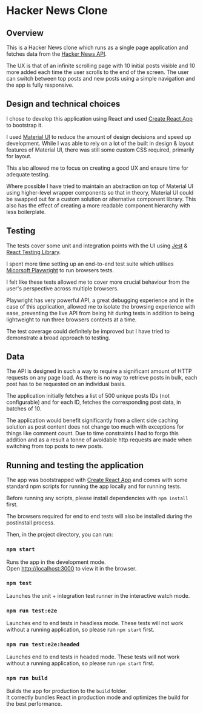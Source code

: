 # Hacker News Clone

## Overview

This is a Hacker News clone which runs as a single page application and fetches data from the [Hacker News API](https://github.com/HackerNews/API).

The UX is that of an infinite scrolling page with 10 initial posts visible and 10 more added each time the user scrolls to the end of the screen. The user can switch between top posts and new posts using a simple navigation and the app is fully responsive.

## Design and technical choices

I chose to develop this application using React and used [Create React App](https://github.com/facebook/create-react-app) to bootstrap it.

I used [Material UI](https://mui.com/) to reduce the amount of design decisions and speed up development. While I was able to rely on a lot of the built in design & layout features of Material UI, there was still some custom CSS required, primarily for layout.

This also allowed me to focus on creating a good UX and ensure time for adequate testing.

Where possible I have tried to maintain an abstraction on top of Material UI using higher-level wrapper components so that in theory, Material UI could be swapped out for a custom solution or alternative component library. This also has the effect of creating a more readable component hierarchy with less boilerplate.

## Testing

The tests cover some unit and integration points with the UI using [Jest](https://jestjs.io/) & [React Testing Library](https://testing-library.com/docs/react-testing-library/intro/).

I spent more time setting up an end-to-end test suite which utilises [Micorsoft Playwright](https://playwright.dev/) to run browsers tests.

I felt like these tests allowed me to cover more crucial behaviour from the user's perspective across multiple browsers.

Playwright has very powerful API, a great debugging experience and in the case of this application, allowed me to isolate the browsing experience with ease, preventing the live API from being hit during tests in addition to being lightweight to run three browsers contexts at a time.

The test coverage could definitely be improved but I have tried to demonstrate a broad approach to testing.

## Data

The API is designed in such a way to require a significant amount of HTTP requests on any page load. As there is no way to retrieve posts in bulk, each post has to be requested on an individual basis.

The application initially fetches a list of 500 unique posts IDs (not configurable) and for each ID, fetches the corresponding post data, in batches of 10.

The application would benefit significantly from a client side caching solution as post content does not change too much with exceptions for things like comment count. Due to time constraints I had to forgo this addition and as a result a tonne of avoidable http requests are made when switching from top posts to new posts.

## Running and testing the application

The app was bootstrapped with [Create React App](https://github.com/facebook/create-react-app) and comes with some standard npm scripts for running the app locally and for running tests.

Before running any scripts, please install dependencies with `npm install` first.

The browsers required for end to end tests will also be installed during the postinstall process.

Then, in the project directory, you can run:

### `npm start`

Runs the app in the development mode.\
Open [http://localhost:3000](http://localhost:3000) to view it in the browser.

### `npm test`

Launches the unit + integration test runner in the interactive watch mode.

### `npm run test:e2e`

Launches end to end tests in headless mode. These tests will not work without a running application, so please run `npm start` first.

### `npm run test:e2e:headed`

Launches end to end tests in headed mode. These tests will not work without a running application, so please run `npm start` first.

### `npm run build`

Builds the app for production to the `build` folder.\
It correctly bundles React in production mode and optimizes the build for the best performance.
